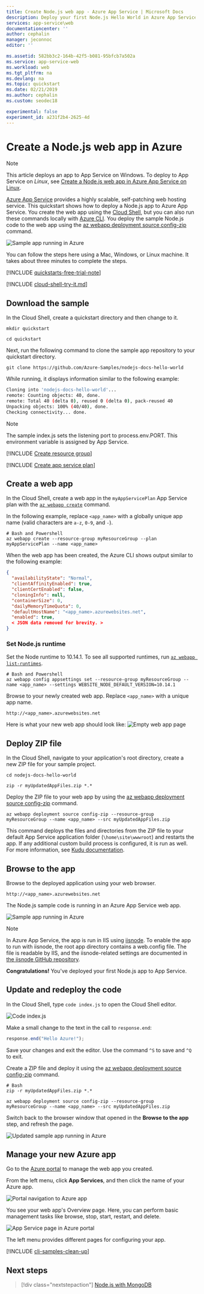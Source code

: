 ```yaml
---
title: Create Node.js web app - Azure App Service | Microsoft Docs
description: Deploy your first Node.js Hello World in Azure App Service Web Apps in minutes.
services: app-service\web
documentationcenter: ''
author: cephalin
manager: jeconnoc
editor: ''

ms.assetid: 582bb3c2-164b-42f5-b081-95bfcb7a502a
ms.service: app-service-web
ms.workload: web
ms.tgt_pltfrm: na
ms.devlang: na
ms.topic: quickstart
ms.date: 02/21/2019
ms.author: cephalin
ms.custom: seodec18

experimental: false
experiment_id: a231f2b4-2625-4d
---
```

# Create a Node.js web app in Azure

> [!NOTE]
> This article deploys an app to App Service on Windows. To deploy to App Service on _Linux_, see [Create a Node.js web app in Azure App Service on Linux](./containers/quickstart-nodejs.md).
>

[Azure App Service](overview.md) provides a highly scalable, self-patching web hosting service.  This quickstart shows how to deploy a Node.js app to Azure App Service. You create the web app using the [Cloud Shell](https://docs.microsoft.com/azure/cloud-shell/overview), but you can also run these commands locally with [Azure CLI](/cli/azure/install-azure-cli). You deploy the sample Node.js code to the web app using the [az webapp deployment source config-zip](/cli/azure/webapp/deployment/source?view=azure-cli-latest#az-webapp-deployment-source-config-zip) command.  

![Sample app running in Azure](media/app-service-web-get-started-nodejs-poc/hello-world-in-browser.png)

You can follow the steps here using a Mac, Windows, or Linux machine. It takes about three minutes to complete the steps.

[!INCLUDE [quickstarts-free-trial-note](../../includes/quickstarts-free-trial-note.md)]

[!INCLUDE [cloud-shell-try-it.md](../../includes/cloud-shell-try-it.md)]

## Download the sample

In the Cloud Shell, create a quickstart directory and then change to it.

```azurecli-interactive
mkdir quickstart

cd quickstart
```

Next, run the following command to clone the sample app repository to your quickstart directory.

```azurecli-interactive
git clone https://github.com/Azure-Samples/nodejs-docs-hello-world
```

While running, it displays information similar to the following example:

```bash
Cloning into 'nodejs-docs-hello-world'...
remote: Counting objects: 40, done.
remote: Total 40 (delta 0), reused 0 (delta 0), pack-reused 40
Unpacking objects: 100% (40/40), done.
Checking connectivity... done.
```

> [!NOTE]
> The sample index.js sets the listening port to process.env.PORT. This environment variable is assigned by App Service.
>

[!INCLUDE [Create resource group](../../includes/app-service-web-create-resource-group-scus.md)]

[!INCLUDE [Create app service plan](../../includes/app-service-web-create-app-service-plan-scus.md)]

## Create a web app

In the Cloud Shell, create a web app in the `myAppServicePlan` App Service plan with the [`az webapp create`](/cli/azure/webapp?view=azure-cli-latest#az-webapp-create) command.

In the following example, replace `<app_name>` with a globally unique app name (valid characters are `a-z`, `0-9`, and `-`).

```azurecli-interactive
# Bash and Powershell
az webapp create --resource-group myResourceGroup --plan myAppServicePlan --name <app_name>
```

When the web app has been created, the Azure CLI shows output similar to the following example:

```json
{
  "availabilityState": "Normal",
  "clientAffinityEnabled": true,
  "clientCertEnabled": false,
  "cloningInfo": null,
  "containerSize": 0,
  "dailyMemoryTimeQuota": 0,
  "defaultHostName": "<app_name>.azurewebsites.net",
  "enabled": true,
  < JSON data removed for brevity. >
}
```

### Set Node.js runtime

Set the Node runtime to 10.14.1. To see all supported runtimes, run [`az webapp list-runtimes`](/cli/azure/webapp?view=azure-cli-latest#az-webapp-list-runtimes).

```azurecli-interactive
# Bash and Powershell
az webapp config appsettings set --resource-group myResourceGroup --name <app_name> --settings WEBSITE_NODE_DEFAULT_VERSION=10.14.1
```

Browse to your newly created web app. Replace `<app_name>` with a unique app name.

```
http://<app_name>.azurewebsites.net
```

Here is what your new web app should look like:
![Empty web app page](media/app-service-web-get-started-nodejs-poc/app-service-web-service-created.png)

## Deploy ZIP file

In the Cloud Shell, navigate to your application's root directory, create a new ZIP file for your sample project.

```azurecli-interactive
cd nodejs-docs-hello-world  

zip -r myUpdatedAppFiles.zip *.*
```

Deploy the ZIP file to your web app by using the [az webapp deployment source config-zip](/cli/azure/webapp/deployment/source?view=azure-cli-latest#az-webapp-deployment-source-config-zip) command.  

```azurecli-interactive
az webapp deployment source config-zip --resource-group myResourceGroup --name <app_name> --src myUpdatedAppFiles.zip
```

This command deploys the files and directories from the ZIP file to your default App Service application folder (`\home\site\wwwroot`) and restarts the app. If any additional custom build process is configured, it is run as well. For more information, see [Kudu documentation](https://github.com/projectkudu/kudu/wiki/Deploying-from-a-zip-file).

## Browse to the app

Browse to the deployed application using your web browser.

```
http://<app_name>.azurewebsites.net
```

The Node.js sample code is running in an Azure App Service web app.

![Sample app running in Azure](media/app-service-web-get-started-nodejs-poc/hello-world-in-browser.png)

> [!NOTE]
> In Azure App Service, the app is run in IIS using [iisnode](https://github.com/Azure/iisnode). To enable the app to run with iisnode, the root app directory contains a web.config file. The file is readable by IIS, and the iisnode-related settings are documented in [the iisnode GitHub repository](https://github.com/Azure/iisnode/blob/master/src/samples/configuration/web.config).

**Congratulations!** You've deployed your first Node.js app to App Service.

## Update and redeploy the code

In the Cloud Shell, type `code index.js` to open the Cloud Shell editor.

![Code index.js](media/app-service-web-get-started-nodejs-poc/code-indexjs.png)

Make a small change to the text in the call to `response.end`:

```javascript
response.end("Hello Azure!");
```

Save your changes and exit the editor. Use the command `^S` to save and `^Q` to exit.

Create a ZIP file and deploy it using the [az webapp deployment source config-zip](/cli/azure/webapp/deployment/source?view=azure-cli-latest#az-webapp-deployment-source-config-zip) command.  

```azurecli-interactive
# Bash
zip -r myUpdatedAppFiles.zip *.*

az webapp deployment source config-zip --resource-group myResourceGroup --name <app_name> --src myUpdatedAppFiles.zip
```

Switch back to the browser window that opened in the **Browse to the app** step, and refresh the page.

![Updated sample app running in Azure](media/app-service-web-get-started-nodejs-poc/hello-azure-in-browser.png)

## Manage your new Azure app

Go to the <a href="https://portal.azure.com" target="_blank">Azure portal</a> to manage the web app you created.

From the left menu, click **App Services**, and then click the name of your Azure app.

![Portal navigation to Azure app](./media/app-service-web-get-started-nodejs-poc/nodejs-docs-hello-world-app-service-list.png)

You see your web app's Overview page. Here, you can perform basic management tasks like browse, stop, start, restart, and delete.

![App Service page in Azure portal](media/app-service-web-get-started-nodejs-poc/nodejs-docs-hello-world-app-service-detail.png)

The left menu provides different pages for configuring your app.

[!INCLUDE [cli-samples-clean-up](../../includes/cli-samples-clean-up.md)]

## Next steps

> [!div class="nextstepaction"]
> [Node.js with MongoDB](app-service-web-tutorial-nodejs-mongodb-app.md)
